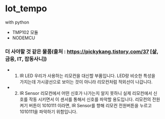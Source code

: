 # Iot_tempo
with python

- TMP102 모듈
- NODEMCU


### 더 사야할 것 같은 물품(출처 : https://pickykang.tistory.com/37 [삶, 금융, IT, 잡동사니])

- 1. IR LED
  우리가 사용하는 리모컨을 대신할 부품입니다. LED랑 비슷한 특성을 가지는데 가시광선으로 보이는 것이 아니라 리모컨처럼 적외선이 나갑니다. 

- 2. IR Sensor
  리모컨에서 어떤 신호가 나가는지 알지 못하니 실제 리모컨에서 신호를 작동 시키면서 이 센서를 통해서 신호를 파악할 용도입니다. 리모컨의 전원켜기 버튼이 1010111 이라면, IR Sensor를 향해 리모컨 전원버튼을 누르고 1010111을 파악하기 위함입니다.
